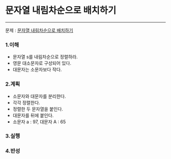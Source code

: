 # 문자열 내림차순으로 배치하기

---

문제 : [문자열 내림차순으로 배치하기](https://programmers.co.kr/learn/courses/30/lessons/12917)

### 1.이해

- 문자열 s를 내림차순으로 정렬하라.
- 영문 대소문자로 구성되어 있다.
- 대문자는 소문자보다 작다.

### 2.계획

- 소문자와 대문자를 분리한다.
- 각각 정렬한다.
- 정렬한 두 문자열을 붙인다.
- 대문자를 뒤에 붙인다.
- 소문자 a : 97, 대문자 A : 65

### 3.실행

### 4.반성
